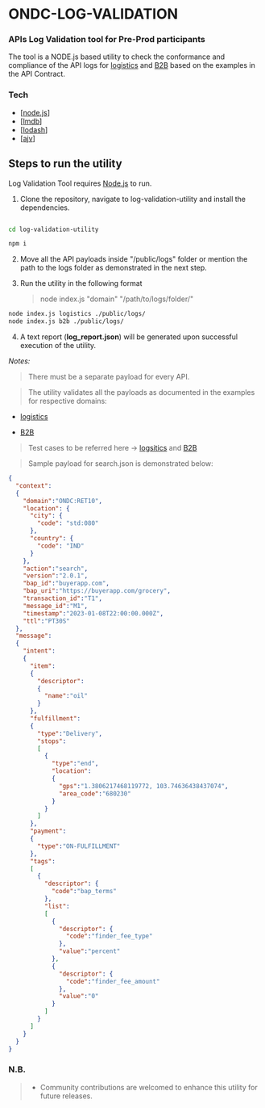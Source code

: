 # ONDC-LOG-VALIDATION

### APIs Log Validation tool for Pre-Prod participants

The tool is a NODE.js based utility to check the conformance and compliance of the API logs for [logistics](https://docs.google.com/document/d/10GpEuKZE2g96DFJT3HKq6wIEMhPC-kkMZhXNn2jHHXc/edit?pli=1) and [B2B](https://github.com/ONDC-Official/ONDC-RET-Specifications) based on the examples in the API Contract.

### Tech

- [[node.js](https://nodejs.org/en/)]
- [[lmdb](https://www.npmjs.com/package/lmdb)]
- [[lodash](https://www.npmjs.com/package/lodash)]
- [[ajv](https://ajv.js.org/)]

## Steps to run the utility

Log Validation Tool requires [Node.js](https://nodejs.org/) to run.

1. Clone the repository, navigate to log-validation-utility and install the dependencies.

```sh

cd log-validation-utility

npm i
```

2. Move all the API payloads inside "/public/logs" folder or mention the path to the logs folder as demonstrated in the next step.

3. Run the utility in the following format

   > node index.js "domain" "/path/to/logs/folder/"

```sh
node index.js logistics ./public/logs/
node index.js b2b ./public/logs/
```

4. A text report (**log_report.json**) will be generated upon successful execution of the utility.
<!-- 5. An error handling txt file (error_report.txt) will also be generated to catch all the errors occurred during the execution. -->

_Notes:_

> There must be a separate payload for every API.

> The utility validates all the payloads as documented in the examples for respective domains:
* [logistics](https://docs.google.com/document/d/10GpEuKZE2g96DFJT3HKq6wIEMhPC-kkMZhXNn2jHHXc/edit?pli=1)

* [B2B](https://github.com/ONDC-Official/ONDC-RET-Specifications)

> Test cases to be referred here -> [logsitics](https://docs.google.com/document/d/1ttixilM-I6dutEdHL10uzqRFd8RcJlEO_9wBUijtdDc/edit) and [B2B](https://docs.google.com/document/d/10ouiTKLY4dm1KnXCuhFwK38cYd9_aDQ30bklkqnPRkM/edit)

> Sample payload for search.json is demonstrated below:

```json
{
  "context":
  {
    "domain":"ONDC:RET10",
    "location": {
      "city": {
        "code": "std:080"
      },
      "country": {
        "code": "IND"
      }
    },
    "action":"search",
    "version":"2.0.1",
    "bap_id":"buyerapp.com",
    "bap_uri":"https://buyerapp.com/grocery",
    "transaction_id":"T1",
    "message_id":"M1",
    "timestamp":"2023-01-08T22:00:00.000Z",
    "ttl":"PT30S"
  },
  "message":
  {
    "intent":
    {
      "item":
      {
        "descriptor":
        {
          "name":"oil"
        }
      },
      "fulfillment":
      {
        "type":"Delivery",
        "stops":
        [
          {
            "type":"end",
            "location":
            {
              "gps":"1.3806217468119772, 103.74636438437074",
              "area_code":"680230"
            }
          }
        ]
      },
      "payment":
      {
        "type":"ON-FULFILLMENT"
      },
      "tags":
      [
        {
          "descriptor": {
            "code":"bap_terms"
          },
          "list":
          [
            {
              "descriptor": {
                "code":"finder_fee_type"
              },
              "value":"percent"
            },
            {
              "descriptor": {
                "code":"finder_fee_amount"
              },
              "value":"0"
            }
          ]
        }
      ]
    }
  }
}
```

### N.B.

> - Community contributions are welcomed to enhance this utility for future releases.
